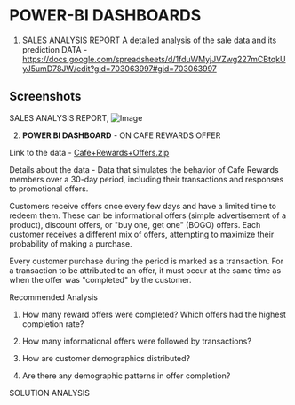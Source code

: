 # POWER-BI DASHBOARDS 
1. SALES ANALYSIS REPORT
A detailed analysis of the sale data and its prediction
DATA - https://docs.google.com/spreadsheets/d/1fduWMyjJVZwg227mCBtqkUyJ5umD78JW/edit?gid=703063997#gid=703063997 



## Screenshots

SALES ANALYSIS REPORT,
![Image](https://github.com/user-attachments/assets/f7794465-deb1-44e1-b0b8-a9b22b090e0b)  


2. **POWER BI DASHBOARD**  - ON CAFE REWARDS OFFER

Link to the data - [Cafe+Rewards+Offers.zip](https://github.com/user-attachments/files/20550449/Cafe%2BRewards%2BOffers.zip)

Details about the data - Data that simulates the behavior of Cafe Rewards members over a 30-day period, including their transactions and responses to promotional offers.

Customers receive offers once every few days and have a limited time to redeem them. These can be informational offers (simple advertisement of a product), discount offers, or "buy one, get one" (BOGO) offers. Each customer receives a different mix of offers, attempting to maximize their probability of making a purchase.

Every customer purchase during the period is marked as a transaction. For a transaction to be attributed to an offer, it must occur at the same time as when the offer was "completed" by the customer.

Recommended Analysis
1. How many reward offers were completed? Which offers had the highest completion rate?

2. How many informational offers were followed by transactions?

3. How are customer demographics distributed?

4. Are there any demographic patterns in offer completion?


SOLUTION ANALYSIS 




